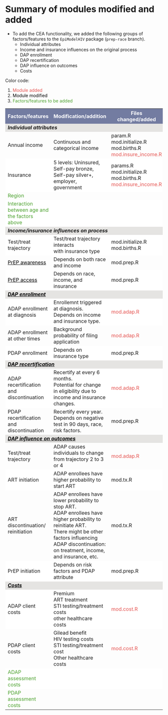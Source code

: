 # Summary of modules modified and added

* To add the CEA functionality, we added the following groups of factors/features to the `EpiModelHIV` package (`prep-race` branch). 
    - Individual attributes
    - Income and insurance influences on the original process
    - DAP enrollment
    - DAP recertification
    - DAP influence on outcomes
    - Costs

Color code: 
1. <font color="#E55451">Module added</font>
2. <font color="black">Module modified</font>
3. <font color="#4AA02C">Factors/features to be added</font>

<table>
<tr><th bgcolor="#737CA1"><font COLOR="#FFFFFF"><strong>Factors/features</strong></font></th><th bgcolor="#737CA1"><font COLOR="#FFFFFF"><strong>Modification/addition</strong></font></th><th bgcolor="#737CA1"><font COLOR="#FFFFFF"><strong>Files changed/added</strong></font></th></tr>

<tr><td colspan=3 bgcolor="#E5E4E2"><i><b>Individual attributes</b></i></td></tr>

<tr><td>Annual income</td><td>Continuous and categorical income</td><td>param.R<br>mod.initialize.R <br> mod.births.R <br> <font color="#E55451">mod.insure_income.R</font></td></tr>

<tr><td bgcolor="#FFFFFF">Insurance</td><td bgcolor="#FFFFFF">5 levels: Uninsured, Self-pay bronze, Self-pay silver+, employer, government</td><td bgcolor="#FFFFFF">params.R <br> mod.initialize.R <br> mod.births.R <br> <font color="#E55451">mod.insure_income.R</font></td></tr>

<tr><td><font color="#4AA02C">Region</font></td><td></td><td></td></tr>

<tr><td bgcolor="#FFFFFF"><font color="#4AA02C">Interaction between age and the factors above</font></td><td bgcolor="#FFFFFF"></td><td bgcolor="#FFFFFF"></td></tr>

<tr><td colspan=3 bgcolor="#E5E4E2"><i><b>Income/insurance influences on process</i></b></td></tr>

<tr><td bgcolor="#FFFFFF">Test/treat trajectory</td><td bgcolor="#FFFFFF">Test/treat trajectory interacts <br> with insurance type</td><td bgcolor="#FFFFFF">mod.initialize.R <br> mod.births.R </td></tr>

<tr><td><div id="PrEP"><u><a href="PrEP.md" style="color: #000000">PrEP awareness</a></u></div></td><td>Depends on both race and income</td><td>mod.prep.R</td></tr>

<tr><td bgcolor="#FFFFFF"><u><a href="PrEP.md" style="color: #000000">PrEP access</a></u></td><td bgcolor="#FFFFFF">Depends on race, income, and insurance</td><td bgcolor="#FFFFFF">mod.prep.R</td></tr>

<tr><td colspan=3 bgcolor="#E5E4E2"><div id="DAPenroll"><i><b><u><a href="DAPenroll.md" style="color: #000000">DAP enrollment</a></u></i></div></b></td></tr>

<tr><td bgcolor="#FFFFFF">ADAP enrollment at diagnosis</td><td bgcolor="#FFFFFF">Enrollemnt triggered at diagnosis.<br>Depends on income and insurance type.</td><td bgcolor="#FFFFFF"><font color="#E55451">mod.adap.R</font></td></tr>

<tr><td>ADAP enrollment at other times</td><td>Background probability of filing application</td><td><font color="#E55451">mod.adap.R</font></td></tr>

<tr><td bgcolor="#FFFFFF">PDAP enrollment</td><td bgcolor="#FFFFFF">Depends on insurance type</td><td bgcolor="#FFFFFF">mod.prep.R</td></tr>

<tr><td colspan=3 bgcolor="#E5E4E2"><div id="DAPrecert"><i><b><u><a href="DAPrecert.md" style="color: #000000">DAP recertification</a></u></b></i></div></td></tr>

<tr><td bgcolor="#FFFFFF">ADAP recertification and discontinuation</td><td bgcolor="#FFFFFF">Recertify at every 6 months.<br>Potential for change in eligibility due to income and insurance changes.</td><td bgcolor="#FFFFFF"><font color="#E55451">mod.adap.R</font></td></tr>

<tr><td>PDAP recertification and discontinuation</td><td>Recertify every year.<br>Depends on negative test in 90 days, race, risk factors.</td><td>mod.prep.R</td></tr>

<tr><td colspan=3 bgcolor="#E5E4E2"><div id="DAPoutcome"><i><b><u><a href="DAPoutcome.md" style="color: #000000">DAP influence on outcomes</a></u></b></i></div></td></tr>

<tr><td>Test/treat trajectory</td><td>ADAP causes individuals to change from trajectory 2 to 3 or 4</td><td><font color="#E55451">mod.adap.R</font></td></tr>

<tr><td bgcolor="#FFFFFF">ART initiation</td><td bgcolor="#FFFFFF">ADAP enrollees have higher probability to start ART</td><td bgcolor="#FFFFFF">mod.tx.R</td></tr>

<tr><td>ART discontinuation/<br>reinitiation</td><td>ADAP enrollees have lower probability to stop ART. <br>ADAP enrollees have higher probability to reinitiate ART. <br>There might be other factors influencing ADAP discontinuation: on treatment, income, and insurance, etc.</td><td>mod.tx.R</td></tr>

<tr><td bgcolor="#FFFFFF">PrEP initiation</td><td bgcolor="#FFFFFF">Depends on risk factors and PDAP attribute</td><td bgcolor="#FFFFFF">mod.prep.R</td></tr>

<tr><td colspan=3 bgcolor="#E5E4E2"><div id="DAPcost"><i><b><u><a href="DAPcost.md" style="color: #000000">Costs</a></u></b></i></div></td></tr>

<tr><td bgcolor="#FFFFFF">ADAP client costs</td><td bgcolor="#FFFFFF">Premium<br>ART treatment<br>STI testing/treatment costs<br>other healthcare costs</td><td bgcolor="#FFFFFF"><font color="#E55451">mod.cost.R</font></td></tr>

<tr><td>PDAP client costs</td><td>Gilead benefit<br>HIV testing costs<br>STI testing/treatment cost<br>Other healthcare costs</td><td><font color="#E55451">mod.cost.R</font></td></tr>

<tr><td bgcolor="#FFFFFF"><font color="#4AA02C">ADAP assessment costs</font></td><td bgcolor="#FFFFFF"></td><td bgcolor="#FFFFFF"></font></td></tr>

<tr><td><font color="#4AA02C">PDAP assessment costs</font></td><td></td><td></td></tr>

</table>






